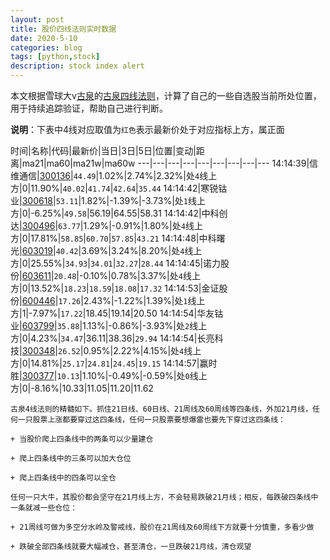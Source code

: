 ```yaml
---
layout: post
title: 股价四线法则实时数据
date: 2020-5-10
categories: blog
tags: [python,stock]
description: stock index alert
---
```



本文根据雪球大v[古泉](https://xueqiu.com/u/7148646888)的[古泉四线法则](https://xueqiu.com/7148646888/130498192)，计算了自己的一些自选股当前所处位置，用于持续追踪验证，帮助自己进行判断。

**说明**：下表中4线对应取值为`红色`表示最新价处于对应指标上方，属正面

时间|名称|代码|最新价|当日|3日|5日|位置|变动|距离|ma21|ma60|ma21w|ma60w
---|---|---|---|---|---|---|---|---
14:14:39|信维通信|[300136](https://xueqiu.com/S/SZ300136)|`44.49`|1.02%|2.74%|2.32%|处`4`线上方|0|11.90%|`40.02`|`41.74`|`42.64`|`35.44`
14:14:42|寒锐钴业|[300618](https://xueqiu.com/S/SZ300618)|`53.11`|1.82%|-1.39%|-3.73%|处`1`线上方|0|-6.25%|`49.58`|56.19|64.55|58.31
14:14:42|中科创达|[300496](https://xueqiu.com/S/SZ300496)|`63.77`|1.29%|-0.91%|1.80%|处`4`线上方|0|17.81%|`58.85`|`60.70`|`57.85`|`43.21`
14:14:48|中科曙光|[603019](https://xueqiu.com/S/SH603019)|`40.42`|3.69%|3.24%|8.20%|处`4`线上方|0|25.55%|`34.93`|`34.01`|`32.27`|`28.44`
14:14:45|诺力股份|[603611](https://xueqiu.com/S/SH603611)|`20.48`|-0.10%|0.78%|3.37%|处`4`线上方|0|13.52%|`18.23`|`18.59`|`18.08`|`17.32`
14:14:53|金证股份|[600446](https://xueqiu.com/S/SH600446)|`17.26`|2.43%|-1.22%|1.39%|处`1`线上方|1|-7.97%|`17.22`|18.45|19.14|20.50
14:14:54|华友钴业|[603799](https://xueqiu.com/S/SH603799)|`35.88`|1.13%|-0.86%|-3.93%|处`2`线上方|0|4.23%|`34.47`|36.11|38.36|`29.94`
14:14:54|长亮科技|[300348](https://xueqiu.com/S/SZ300348)|`26.52`|0.95%|2.22%|4.15%|处`4`线上方|0|14.81%|`25.17`|`24.81`|`24.45`|`19.15`
14:14:57|赢时胜|[300377](https://xueqiu.com/S/SZ300377)|`10.13`|1.10%|-0.49%|-0.59%|处`0`线上方|0|-8.16%|10.33|11.05|11.20|11.62

```
古泉4线法则的精髓如下。抓住21日线、60日线、21周线及60周线等四条线，外加21月线，任何一只股票上涨都要穿过这四条线，任何一只股票要想爆雷也要先下穿过这四条线：

+ 当股价爬上四条线中的两条可以少量建仓

+ 爬上四条线中的三条可以加大仓位

+ 爬上四条线中的四条可以全仓

任何一只大牛，其股价都会坚守在21月线上方，不会轻易跌破21月线；相反，每跌破四条线中一条就减一些仓位：

+ 21周线可做为多空分水岭及警戒线，股价在21周线及60周线下方就要十分慎重，多看少做

+ 跌破全部四条线就要大幅减仓，甚至清仓，一旦跌破21月线，清仓观望
```